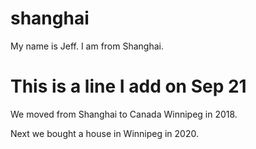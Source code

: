 # shanghai

My name is Jeff.
I am from Shanghai.

# This is a line I add on Sep 21
We moved from Shanghai to Canada Winnipeg in 2018.

Next we bought a house in Winnipeg in 2020.
